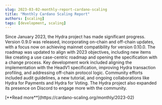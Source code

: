 ```yaml
---
slug: 2023-03-02-monthly-report-cardano-scaling
title: "Monthly Cardano Scaling Report"
authors: [scaling]
tags: [development, scaling]
---
```

Since January 2023, the Hydra project has made significant progress. Version 0.9.0 was released, incorporating on-chain and off-chain updates, with a focus now on achieving mainnet compatibility for version 0.10.0. The roadmap was updated to align with 2023 objectives, including new items like creating a use case-centric roadmap and opening the specification with a change process. Key development work included aligning the implementation with the HeadV1 specification, improving Hydra transaction profiling, and addressing off-chain protocol logic. Community efforts included audit guidelines, a new tutorial, and ongoing collaborations like Hydra for Payments and Hydra for Voting. The Hydra project also expanded its presence on Discord to engage more with the community.

<div style={{ textAlign: 'right' }}>
 [**Read more**](https://cardano-scaling.org/monthly/2023-02) 
</div>